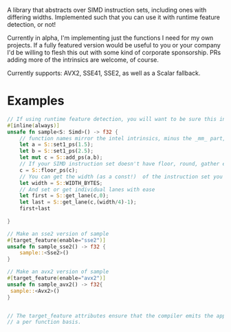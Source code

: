 A library that abstracts over SIMD instruction sets, including ones with differing widths.
Implemented such that you can use it with runtime feature detection, or not!

Currently in alpha, I'm implementing just the functions I need for my own projects.  If a fully featured version would be useful to you
or your company I'd be willing to flesh this out with some kind of corporate sponsorship. PRs adding more of the intrinsics are welcome, of course.

Currently supports: AVX2, SSE41, SSE2, as well as a Scalar fallback.

# Examples

```rust
// If using runtime feature detection, you will want to be sure this inlines
#[inline(always)]
unsafe fn sample<S: Simd>() -> f32 {
    // function names mirror the intel intrinsics, minus the _mm_ part, call them as usual 
    let a = S::set1_ps(1.5);
    let b = S::set1_ps(2.5);
    let mut c = S::add_ps(a,b);
    // If your SIMD instruction set doesn't have floor, round, gather etc,  SIMDeez handles it for you
    c = S::floor_ps(c);
    // You can get the width (as a const!)  of the instruction set you are working with
    let width = S::WIDTH_BYTES;    
    // And set or get individual lanes with ease
    let first = S::get_lane(c,0);
    let last = S::get_lane(c,(width/4)-1);
    first+last
    
}

// Make an sse2 version of sample 
#[target_feature(enable="sse2")]
unsafe fn sample_sse2() -> f32 {
    sample::<Sse2>()
}

// Make an avx2 version of sample
#[target_feature(enable="avx2")]
unsafe fn sample_avx2() -> f32{
 sample::<Avx2>()
}


// The target_feature attributes ensure that the compiler emits the appropriate instructions on
// a per function basis.


```
